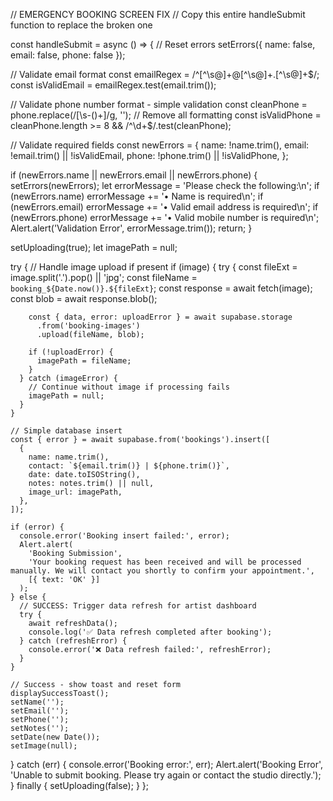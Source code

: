 // EMERGENCY BOOKING SCREEN FIX
// Copy this entire handleSubmit function to replace the broken one

const handleSubmit = async () => {
  // Reset errors
  setErrors({ name: false, email: false, phone: false });
  
  // Validate email format
  const emailRegex = /^[^\s@]+@[^\s@]+\.[^\s@]+$/;
  const isValidEmail = emailRegex.test(email.trim());
  
  // Validate phone number format - simple validation
  const cleanPhone = phone.replace(/[\s\-\(\)\+]/g, ''); // Remove all formatting
  const isValidPhone = cleanPhone.length >= 8 && /^\d+$/.test(cleanPhone);
  
  // Validate required fields
  const newErrors = {
    name: !name.trim(),
    email: !email.trim() || !isValidEmail,
    phone: !phone.trim() || !isValidPhone,
  };
  
  if (newErrors.name || newErrors.email || newErrors.phone) {
    setErrors(newErrors);
    let errorMessage = 'Please check the following:\n';
    if (newErrors.name) errorMessage += '• Name is required\n';
    if (newErrors.email) errorMessage += '• Valid email address is required\n';
    if (newErrors.phone) errorMessage += '• Valid mobile number is required\n';
    Alert.alert('Validation Error', errorMessage.trim());
    return;
  }
  
  setUploading(true);
  let imagePath = null;
  
  try {
    // Handle image upload if present
    if (image) {
      try {
        const fileExt = image.split('.').pop() || 'jpg';
        const fileName = `booking_${Date.now()}.${fileExt}`;
        const response = await fetch(image);
        const blob = await response.blob();
        
        const { data, error: uploadError } = await supabase.storage
          .from('booking-images')
          .upload(fileName, blob);
        
        if (!uploadError) {
          imagePath = fileName;
        }
      } catch (imageError) {
        // Continue without image if processing fails
        imagePath = null;
      }
    }
    
    // Simple database insert
    const { error } = await supabase.from('bookings').insert([
      {
        name: name.trim(),
        contact: `${email.trim()} | ${phone.trim()}`,
        date: date.toISOString(),
        notes: notes.trim() || null,
        image_url: imagePath,
      },
    ]);
    
    if (error) {
      console.error('Booking insert failed:', error);
      Alert.alert(
        'Booking Submission', 
        'Your booking request has been received and will be processed manually. We will contact you shortly to confirm your appointment.',
        [{ text: 'OK' }]
      );
    } else {
      // SUCCESS: Trigger data refresh for artist dashboard
      try {
        await refreshData();
        console.log('✅ Data refresh completed after booking');
      } catch (refreshError) {
        console.error('❌ Data refresh failed:', refreshError);
      }
    }
    
    // Success - show toast and reset form
    displaySuccessToast();
    setName('');
    setEmail('');
    setPhone('');
    setNotes('');
    setDate(new Date());
    setImage(null);
    
  } catch (err) {
    console.error('Booking error:', err);
    Alert.alert('Booking Error', 'Unable to submit booking. Please try again or contact the studio directly.');
  } finally {
    setUploading(false);
  }
};
